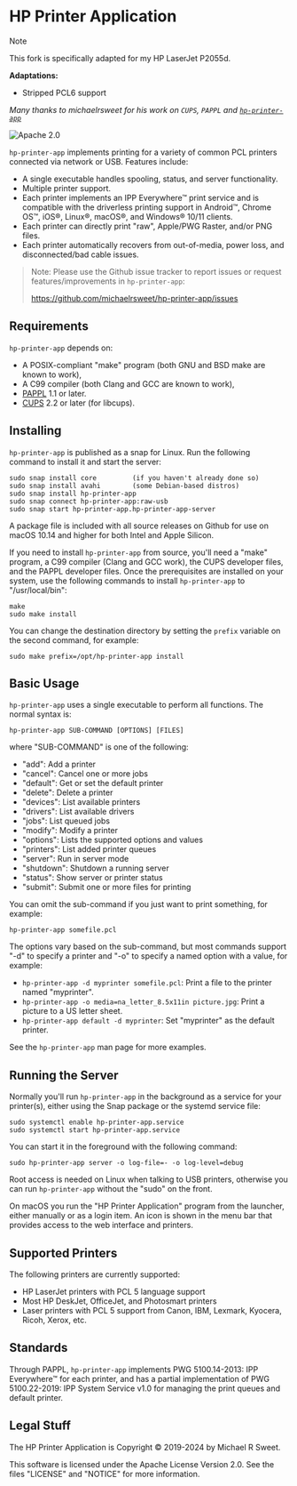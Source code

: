 HP Printer Application
======================

> [!NOTE]
> This fork is specifically adapted for my HP LaserJet P2055d.
> 
> **Adaptations:**
>  - Stripped PCL6 support
>
> *Many thanks to michaelrsweet for his work on `CUPS`, `PAPPL` and [`hp-printer-app`](https://github.com/michaelrsweet/hp-printer-app)*

![Apache 2.0](https://img.shields.io/github/license/michaelrsweet/hp-printer-app)


`hp-printer-app` implements printing for a variety of common PCL printers
connected via network or USB.  Features include:

- A single executable handles spooling, status, and server functionality.
- Multiple printer support.
- Each printer implements an IPP Everywhere™ print service and is compatible
  with the driverless printing support in Android™, Chrome OS™, iOS®, Linux®,
  macOS®, and Windows® 10/11 clients.
- Each printer can directly print "raw", Apple/PWG Raster, and/or PNG files.
- Each printer automatically recovers from out-of-media, power loss, and
  disconnected/bad cable issues.

> Note: Please use the Github issue tracker to report issues or request
> features/improvements in `hp-printer-app`:
>
> <https://github.com/michaelrsweet/hp-printer-app/issues>


Requirements
------------

`hp-printer-app` depends on:

- A POSIX-compliant "make" program (both GNU and BSD make are known to work),
- A C99 compiler (both Clang and GCC are known to work),
- [PAPPL](https://www.msweet.org/pappl) 1.1 or later.
- [CUPS](https://openprinting.github.io/cups) 2.2 or later (for libcups).


Installing
----------

`hp-printer-app` is published as a snap for Linux.  Run the following command
to install it and start the server:

    sudo snap install core         (if you haven't already done so)
    sudo snap install avahi        (some Debian-based distros)
    sudo snap install hp-printer-app
    sudo snap connect hp-printer-app:raw-usb
    sudo snap start hp-printer-app.hp-printer-app-server

A package file is included with all source releases on Github for use on macOS
10.14 and higher for both Intel and Apple Silicon.

If you need to install `hp-printer-app` from source, you'll need a "make"
program, a C99 compiler (Clang and GCC work), the CUPS developer files, and the
PAPPL developer files.  Once the prerequisites are installed on your system,
use the following commands to install `hp-printer-app` to "/usr/local/bin":

    make
    sudo make install

You can change the destination directory by setting the `prefix` variable on
the second command, for example:

    sudo make prefix=/opt/hp-printer-app install


Basic Usage
-----------

`hp-printer-app` uses a single executable to perform all functions.  The normal
syntax is:

    hp-printer-app SUB-COMMAND [OPTIONS] [FILES]

where "SUB-COMMAND" is one of the following:

- "add": Add a printer
- "cancel": Cancel one or more jobs
- "default": Get or set the default printer
- "delete": Delete a printer
- "devices": List available printers
- "drivers": List available drivers
- "jobs": List queued jobs
- "modify": Modify a printer
- "options": Lists the supported options and values
- "printers": List added printer queues
- "server": Run in server mode
- "shutdown": Shutdown a running server
- "status": Show server or printer status
- "submit": Submit one or more files for printing

You can omit the sub-command if you just want to print something, for example:

    hp-printer-app somefile.pcl

The options vary based on the sub-command, but most commands support "-d" to
specify a printer and "-o" to specify a named option with a value, for example:

- `hp-printer-app -d myprinter somefile.pcl`: Print a file to the printer named
  "myprinter".
- `hp-printer-app -o media=na_letter_8.5x11in picture.jpg`: Print a picture to a
  US letter sheet.
- `hp-printer-app default -d myprinter`: Set "myprinter" as the default printer.

See the `hp-printer-app` man page for more examples.


Running the Server
------------------

Normally you'll run `hp-printer-app` in the background as a service for your
printer(s), either using the Snap package or the systemd service file:

    sudo systemctl enable hp-printer-app.service
    sudo systemctl start hp-printer-app.service

You can start it in the foreground with the following command:

    sudo hp-printer-app server -o log-file=- -o log-level=debug

Root access is needed on Linux when talking to USB printers, otherwise you can
run `hp-printer-app` without the "sudo" on the front.

On macOS you run the "HP Printer Application" program from the launcher, either
manually or as a login item.  An icon is shown in the menu bar that provides
access to the web interface and printers.


Supported Printers
------------------

The following printers are currently supported:

- HP LaserJet printers with PCL 5 language support
- Most HP DeskJet, OfficeJet, and Photosmart printers
- Laser printers with PCL 5 support from Canon, IBM, Lexmark, Kyocera, Ricoh,
  Xerox, etc.


Standards
---------

Through PAPPL, `hp-printer-app` implements PWG 5100.14-2013: IPP Everywhere™
for each printer, and has a partial implementation of PWG 5100.22-2019: IPP
System Service v1.0 for managing the print queues and default printer.


Legal Stuff
-----------

The HP Printer Application is Copyright © 2019-2024 by Michael R Sweet.

This software is licensed under the Apache License Version 2.0.  See the files
"LICENSE" and "NOTICE" for more information.
